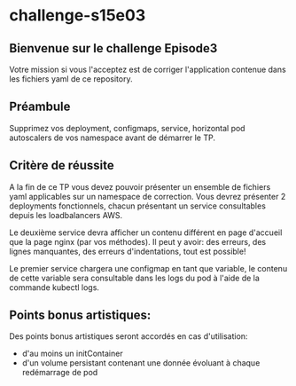 # challenge-s15e03

## Bienvenue sur le challenge Episode3

Votre mission si vous l'acceptez est de corriger l'application contenue dans les fichiers yaml de ce repository.

## Préambule

Supprimez vos deployment, configmaps, service, horizontal pod autoscalers de vos namespace avant de démarrer le TP.

## Critère de réussite

A la fin de ce TP vous devez pouvoir présenter un ensemble de fichiers yaml applicables sur un namespace de correction.
Vous devrez présenter 2 deployments fonctionnels, chacun présentant un service consultables depuis les loadbalancers AWS.

Le deuxième service devra afficher un contenu différent en page d'accueil que la page nginx (par vos méthodes).
Il peut y avoir: des erreurs, des lignes manquantes, des erreurs d'indentations, tout est possible!

Le premier service chargera une configmap en tant que variable, le contenu de cette variable sera consultable dans les logs du pod à l'aide de la commande kubectl logs.

## Points bonus artistiques:

Des points bonus artistiques seront accordés en cas d'utilisation:
- d'au moins un initContainer
- d'un volume persistant contenant une donnée évoluant à chaque redémarrage de pod

